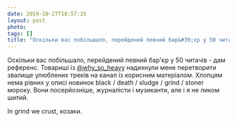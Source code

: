 ```yaml
---
date: 2019-10-27T18:57:15
layout: post
photo: 
tags: []
title: "Оскільки вас побільшало, перейдений певний бар&#39;єр у 50 читачів - дам референс. Товариші із "
---
```

Оскільки вас побільшало, перейдений певний бар&#39;єр у 50 читачів - дам референс. Товариші із [@why_so_heavy](https://t.me/why_so_heavy) надихнули мене перетворити звалище улюблених треків на канал із корисним матеріалом. Хлопцям нема рівних у описі новинок black / death / sludge / grind / stoner мороку. Вони посерйозніше, журналісти і музиканти, але і я не ликом шитий.

In grind we crust, козаки.
